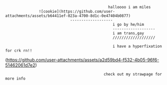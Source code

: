                                                   halloooo i am miles
                   ![cookie](https://github.com/user-attachments/assets/b64411ef-023a-4700-8d1c-0e47404b0877)
                                 -------------------
                                                    i go by he/him
                                                    -------------------
                                                    i am trans,gay
                                                    ///////////////////

                                                    i have a hyperfixation for crk rn!!


                                                    
                                              
                                        


(https://github.com/user-attachments/assets/a2d59bd4-f532-4b05-96f6-51462061d7e2)





          












  










                                                check out my strawpage for more info

